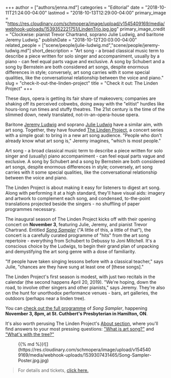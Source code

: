 +++
author = ["authors/jenna.md"]
categories = "Editorial"
date = "2018-10-11T21:24:00-04:00"
lastmod = "2018-10-13T12:29:00-04:00"
primary_image = "https://res.cloudinary.com/schmopera/image/upload/v1545409169/media/webhook-uploads/1539352221751/LindenTrio.jpg.jpg"
primary_image_credit = "Clockwise: pianist Trevor Chartrand, soprano Julie Ludwig, and baritone Jeremy Ludwig."
publishDate = "2018-10-12T20:03:00-04:00"
related_people = ["scene/people/julie-ludwig.md","scene/people/jeremy-ludwig.md"]
short_description = "Art song - a broad classical music term to describe a piece written for solo singer and accompaniment, usually by a piano - can feel equal parts vague and exclusive. A song by Schubert and a song by Bernstein are both considered art songs, despite enormous differences in style; conversely, art song carries with it some special qualities, like the conversational relationship between the voice and piano."
slug = "check-it-out-the-linden-project"
title = "Check it out: The Linden Project"
+++

These days, opera is getting its fair share of makeovers; companies are shaking off its perceived cobwebs, doing away with the "elitist" hurdles like hours-long run times and stuffy theatres. The 21st century is the time of the slimmed down, newly translated, not-in-an-opera-house opera.

Baritone [Jeremy Ludwig](/scene/people/jeremy-ludwig/) and soprano [Julie Ludwig](/scene/people/julie-ludwig/) have a similar aim, with art song. Together, they have founded [The Linden Project](http://lindenproject.com), a concert series with a simple goal: to bring in a new art song audience. "People who don't already know what art song is," Jeremy imagines, "which is most people."

Art song - a broad classical music term to describe a piece written for solo singer and (usually) piano accompaniment - can feel equal parts vague and exclusive. A song by Schubert and a song by Bernstein are both considered art songs, despite enormous differences in style; conversely, art song carries with it some special qualities, like the conversational relationship between the voice and piano.

The Linden Project is about making it easy for listeners to digest art song. Along with performing it at a high standard, they'll have visual aids: imagery and artwork to complement each song, and condensed, to-the-point translations projected beside the singers - no shuffling of paper programmes necessary.

The inaugural season of The Linden Project kicks off with their opening concert on **November 3**, featuring Julie, Jeremy, and pianist Trevor Chartrand. Entitled [*Song Sampler*](http://lindenproject.com/ld_schedule-events/tasting-menu/) ("A little of this, a little of that"), the concert is a carefully curated programme of "hits" from the art song repertoire - everything from Schubert to Debussy to Joni Mitchell. It's a conscious choice by the Ludwigs, to begin their grand plan of unpacking and demystifying the art song genre with a dose of familiarity.

"If people have taken singing lessons before with a classical teacher," says Julie, "chances are they have sung at least one of [these songs]." 

The Linden Project's first season is modest, with just two recitals in the calendar (the second happens April 20, 2019). "We're hoping, down the road, to involve other singers and other pianists," says Jeremy. They're also on the hunt for unorthodox performance venues - bars, art galleries, the outdoors (perhaps near a linden tree).

You can [check out the full programme](http://lindenproject.com/wp-content/uploads/2018/07/Fall-2018-Concert-Programme.pdf) of *Song Sampler*, happening **November 3, 8pm, at St. Cuthbert's Presbyterian in Hamilton, ON**.

It's also worth perusing The Linden Project's [About section](http://lindenproject.com/about/), where you'll find answers to your most pressing questions: ["What is art song?"](http://lindenproject.com/about/#artsong) and ["What's with the tree?"](http://lindenproject.com/about/#tree)

<figure data-type="image">{{% md %}}![](https://res.cloudinary.com/schmopera/image/upload/v1545409169/media/webhook-uploads/1539307431465/Song-Sampler-Poster.jpg.jpg)
</figure>

>For details and tickets, [click here.](http://lindenproject.com/ld_schedule-events/tasting-menu/)
